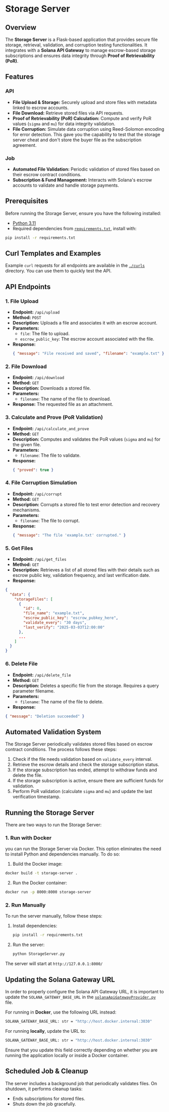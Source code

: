 # Storage Server

## Overview

The **Storage Server** is a Flask-based application that provides secure file storage, retrieval, validation, and corruption testing functionalities. It integrates with a **Solana API Gateway** to manage escrow-based storage subscriptions and ensures data integrity through **Proof of Retrievability (PoR)**.

## Features

### API

- **File Upload & Storage:** Securely upload and store files with metadata linked to escrow accounts.
- **File Download:** Retrieve stored files via API requests.
- **Proof of Retrievability (PoR) Calculation:** Compute and verify PoR values (`sigma` and `mu`) for data integrity validation.
- **File Corruption:** Simulate data corruption using Reed-Solomon encoding for error detection. This gave you the capability to test that the storage server cheat and don't store the buyer file as the subscription agreement.

### Job

- **Automated File Validation:** Periodic validation of stored files based on their escrow contract conditions.
- **Subscription & Fund Management:** Interacts with Solana's escrow accounts to validate and handle storage payments.

## Prerequisites

Before running the Storage Server, ensure you have the following installed:

- [Python 3.11](https://www.python.org/downloads/)
- Required dependencies from [`requirements.txt`](requirements.txt), install with:

```sh
pip install -r requirements.txt
```

## Curl Templates and Examples

Example `curl` requests for all endpoints are available in the [`./curls`](Curls) directory. You can use them to quickly test the API.

## API Endpoints

### 1. **File Upload**

- **Endpoint:** `/api/upload`
- **Method:** `POST`
- **Description:** Uploads a file and associates it with an escrow account.
- **Parameters:**
  - `file`: The file to upload.
  - `escrow_public_key`: The escrow account associated with the file.
- **Response:**
  ```json
  { "message": "File received and saved", "filename": "example.txt" }
  ```

### 2. **File Download**

- **Endpoint:** `/api/download`
- **Method:** `GET`
- **Description:** Downloads a stored file.
- **Parameters:**
  - `filename`: The name of the file to download.
- **Response:** The requested file as an attachment.

### 3. **Calculate and Prove (PoR Validation)**

- **Endpoint:** `/api/calculate_and_prove`
- **Method:** `GET`
- **Description:** Computes and validates the PoR values (`sigma` and `mu`) for the given file.
- **Parameters:**
  - `filename`: The file to validate.
- **Response:**
  ```json
  { "proved": true }
  ```

### 4. **File Corruption Simulation**

- **Endpoint:** `/api/corrupt`
- **Method:** `GET`
- **Description:** Corrupts a stored file to test error detection and recovery mechanisms.
- **Parameters:**
  - `filename`: The file to corrupt.
- **Response:**
  ```json
  { "message": "The file 'example.txt' corrupted." }
  ```

### 5. **Get Files**

- **Endpoint:** `/api/get_files`
- **Method:** `GET`
- **Description:** Retrieves a list of all stored files with their details such as escrow public key, validation frequency, and last verification date.
- **Response:**

```json
{
  "data": {
    "storageFiles": [
      {
        "id": 0,
        "file_name": "example.txt",
        "escrow_public_key": "escrow_pubkey_here",
        "validate_every": "30 days",
        "last_verify": "2025-03-03T12:00:00"
      },
      ...
    ]
  }
}
```

### 6. **Delete File**

- **Endpoint:** `/api/delete_file`
- **Method:** `GET`
- **Description:** Deletes a specific file from the storage. Requires a query parameter filename.
- **Parameters:**
  - `filename`: The name of the file to delete.
- **Response:**

```json
{ "message": "Deletion succeeded" }
```

## Automated Validation System

The Storage Server periodically validates stored files based on escrow contract conditions. The process follows these steps:

1. Check if the file needs validation based on `validate_every` interval.
2. Retrieve the escrow details and check the storage subscription status.
3. If the storage subscription has ended, attempt to withdraw funds and delete the file.
4. If the storage subscription is active, ensure there are sufficient funds for validation.
5. Perform PoR validation (calculate `sigma` and `mu`) and update the last verification timestamp.

## Running the Storage Server

There are two ways to run the Storage Server:

### 1. Run with Docker

you can run the Storage Server via Docker. This option eliminates the need to install Python and dependencies manually. To do so:

1. Build the Docker image:

```sh
docker build -t storage-server .
```

2. Run the Docker container:

```sh
docker run -p 8000:8000 storage-server
```

### 2. Run Manually

To run the server manually, follow these steps:

1. Install dependencies:

   ```sh
   pip install -r requirements.txt
   ```

2. Run the server:
   ```sh
   python StorageServer.py
   ```

The server will start at `http://127.0.0.1:8000/`

## Updating the Solana Gateway URL

In order to properly configure the Solana API Gateway URL, it is important to update the `SOLANA_GATEWAY_BASE_URL` in the [`solanaApiGatewayProvider.py`](../Common/Providers/solanaApiGatewayProvider.py) file.

For running in **Docker**, use the following URL instead:

```sh
SOLANA_GATEWAY_BASE_URL: str = "http://host.docker.internal:3030"
```

For running **locally**, update the URL to:

```sh
SOLANA_GATEWAY_BASE_URL: str = "http://host.docker.internal:3030"
```

Ensure that you update this field correctly depending on whether you are running the application locally or inside a Docker container.

## Scheduled Job & Cleanup

The server includes a background job that periodically validates files. On shutdown, it performs cleanup tasks:

- Ends subscriptions for stored files.
- Shuts down the job gracefully.
